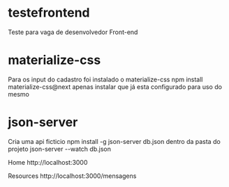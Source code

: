 # testefrontend
Teste para vaga de desenvolvedor Front-end

# materialize-css
Para os input do cadastro foi instalado o materialize-css
npm install materialize-css@next
apenas instalar que já esta configurado para uso do mesmo

# json-server
Cria uma api ficticio
npm install -g json-server
db.json dentro da pasta do projeto
json-server --watch db.json

Home
http://localhost:3000

Resources
http://localhost:3000/mensagens